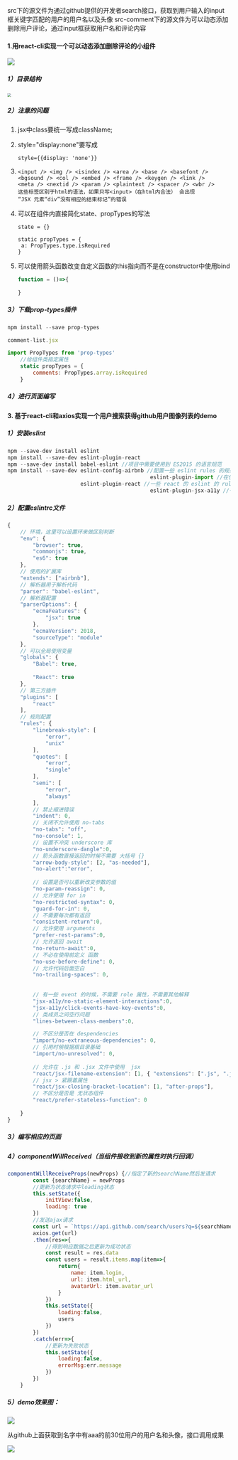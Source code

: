 src下的源文件为通过github提供的开发者search接口，获取到用户输入的input框关键字匹配的用户的用户名以及头像
	src-comment下的源文件为可以动态添加删除用户评论，通过input框获取用户名和评论内容
#### 1.用react-cli实现一个可以动态添加删除评论的小组件

![](https://tva1.sinaimg.cn/large/006tNbRwgy1g9utbb70f6j31by0j443e.jpg)

##### 	1）目录结构

<img src="https://tva1.sinaimg.cn/large/006tNbRwgy1g9utd6wtocj30ce0h475m.jpg" style="zoom: 50%;" />

##### 	2）注意的问题

1.  jsx中class要统一写成className;

2. style="display:none"要写成

   ```
   style={{display: 'none'}}
   ```

3. ```
   <input /> <img /> <isindex /> <area /> <base /> <basefont />
   <bgsound /> <col /> <embed /> <frame /> <keygen /> <link />
   <meta /> <nextid /> <param /> <plaintext /> <spacer /> <wbr />
   这些标签区别于html的语法，如果只写<input>（在html内合法） 会出现
   “JSX 元素“div”没有相应的结束标记”的错误
   ```

4. 可以在组件内直接简化state、propTypes的写法

   ```
   state = {}
   
   static propTypes = {
   	a: PropTypes.type.isRequired
   } 
   ```

5. 可以使用箭头函数改变自定义函数的this指向而不是在constructor中使用bind

   ```javascript
   function = ()=>{
     
   }
   ```

##### 	3）下载prop-types插件

```javascript
npm install --save prop-types

comment-list.jsx

import PropTypes from 'prop-types'
    //给组件类指定属性
    static propTypes = {
        comments: PropTypes.array.isRequired 
    }
```

##### 	4）进行页面编写

#### 3. 基于react-cli和axios实现一个用户搜索获得github用户图像列表的demo

##### 	1）安装eslint

```javascript
npm --save-dev install eslint
npm install --save-dev eslint-plugin-react
npm --save-dev install babel-eslint //项目中需要使用到 ES2015 的语言规范
npm install --save-dev eslint-config-airbnb //配置一些 eslint rules 的规范
											 eslint-plugin-import //在使用 import 的时候，一些 rules 规范
                       eslint-plugin-react //一些 react 的 eslint 的 rules 规范
											 eslint-plugin-jsx-a11y //一些 jsx 的 rules 规范
```

##### 	2）配置eslintrc文件

```javascript
{
    // 环境，这里可以设置环来做区别判断
    "env": {
        "browser": true,
        "commonjs": true,
        "es6": true
    },
    // 使用的扩展库
    "extends": ["airbnb"],
    // 解析器用于解析代码
    "parser": "babel-eslint",
    // 解析器配置
    "parserOptions": {
        "ecmaFeatures": {
            "jsx": true
        },
        "ecmaVersion": 2018,
        "sourceType": "module"
    },
    // 可以全局使用变量
    "globals": {
        "Babel": true,
        
        "React": true
    },
    // 第三方插件
    "plugins": [
        "react"
    ],
    // 规则配置
    "rules": {
        "linebreak-style": [
            "error",
            "unix"
        ],
        "quotes": [
            "error",
            "single"
        ],
        "semi": [
            "error",
            "always"
        ],
        // 禁止缩进错误
        "indent": 0,
        // 关闭不允许使用 no-tabs
        "no-tabs": "off",
        "no-console": 1,
        // 设置不冲突 underscore 库
        "no-underscore-dangle":0,
        // 箭头函数直接返回的时候不需要 大括号 {}
        "arrow-body-style": [2, "as-needed"],
        "no-alert":"error",
 
        // 设置是否可以重新改变参数的值
        "no-param-reassign": 0,
        // 允许使用 for in
        "no-restricted-syntax": 0,
        "guard-for-in": 0,
        // 不需要每次都有返回
        "consistent-return":0,
        // 允许使用 arguments
        "prefer-rest-params":0,
        // 允许返回 await
        "no-return-await":0,
        // 不必在使用前定义 函数
        "no-use-before-define": 0,
        // 允许代码后面空白
        "no-trailing-spaces": 0,
 
 
        // 有一些 event 的时候，不需要 role 属性，不需要其他解释
        "jsx-a11y/no-static-element-interactions":0,
        "jsx-a11y/click-events-have-key-events":0,
        // 类成员之间空行问题
        "lines-between-class-members":0,

        // 不区分是否在 despendencies
        "import/no-extraneous-dependencies": 0,
        // 引用时候根据根目录基础
        "import/no-unresolved": 0,
 
        // 允许在 .js 和 .jsx 文件中使用  jsx
        "react/jsx-filename-extension": [1, { "extensions": [".js", ".jsx"] }],
        // jsx > 紧跟着属性
        "react/jsx-closing-bracket-location": [1, "after-props"],
        // 不区分是否是 无状态组件
        "react/prefer-stateless-function": 0
 
    }
}
```

##### 	3）编写相应的页面

##### 	4）componentWillReceived（当组件接收到新的属性时执行回调）

```javascript
componentWillReceiveProps(newProps) {//指定了新的searchName然后发请求
        const {searchName} = newProps
        //更新为状态请求中loading状态
        this.setState({
            initView:false,
            loading: true
        })
        //发送ajax请求
        const url = `https://api.github.com/search/users?q=${searchName}`
        axios.get(url)
        .then(res=>{
            //得到响应数据之后更新为成功状态
            const result = res.data
            const users = result.items.map(item=>{
                return{
                    name: item.login,
                    url: item.html_url,
                    avatarUrl: item.avatar_url
                }
            })
            this.setState({
                loading:false,
                users
            })
        })
        .catch(err=>{
            //更新为失败状态
            this.setState({
                loading:false,
                errorMsg:err.message
            })
        })
    }
```



##### 	5）demo效果图：

![](https://tva1.sinaimg.cn/large/006tNbRwgy1g9vai7vq7dj31n20lijt1.jpg)

从github上面获取到名字中有aaa的前30位用户的用户名和头像，接口调用成果

![](https://tva1.sinaimg.cn/large/006tNbRwgy1g9vasjgh4uj31820mkahg.jpg)
